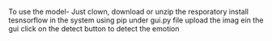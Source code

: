 To use the model-
Just clown, download or unzip the resporatory
install tesnsorflow in the system using pip 
under gui.py file
upload the imag ein the gui
click on the detect button to detect the emotion
